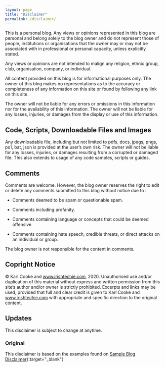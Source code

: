 ```yaml
---
layout: page
title: "Disclaimer"
permalink: /disclaimer/
---
```


This is a personal blog. Any views or opinions represented in this blog are personal and belong solely to the blog owner and do not represent those of people, institutions or organisations that the owner may or may not be associated with in professional or personal capacity, unless explicitly stated.

Any views or opinions are not intended to malign any religion, ethnic group, club, organisation, company, or individual.

All content provided on this blog is for informational purposes only. The owner of this blog makes no representations as to the accuracy or completeness of any information on this site or found by following any link on this site.

The owner will not be liable for any errors or omissions in this information nor for the availability of this information. The owner will not be liable for any losses, injuries, or damages from the display or use of this information.

## Code, Scripts, Downloadable Files and Images

Any downloadable file, including but not limited to pdfs, docs, jpegs, pngs, ps1, bat, json is provided at the user’s own risk. The owner will not be liable for any losses, injuries, or damages resulting from a corrupted or damaged file. This also extends to usage of any code samples, scripts or guides.

## Comments

Comments are welcome. However, the blog owner reserves the right to edit or delete any comments submitted to this blog without notice due to :

- Comments deemed to be spam or questionable spam.

- Comments including profanity.

- Comments containing language or concepts that could be deemed offensive.

- Comments containing hate speech, credible threats, or direct attacks on an individual or group.

The blog owner is not responsible for the content in comments.

## Copright Notice

© Karl Cooke and www.irishtechie.com, 2020. Unauthorised use and/or duplication of this material without express and written permission from this site’s author and/or owner is strictly prohibited. Excerpts and links may be used, provided that full and clear credit is given to Karl Cooke and www.irishtechie.com with appropriate and specific direction to the original content.

## Updates

This disclaimer is subject to change at anytime.

### Original

This disclaimer is based on the examples found on [Sample Blog Disclaimer](https://sampleblogdisclaimer.blogspot.com/){:target="_blank"}
